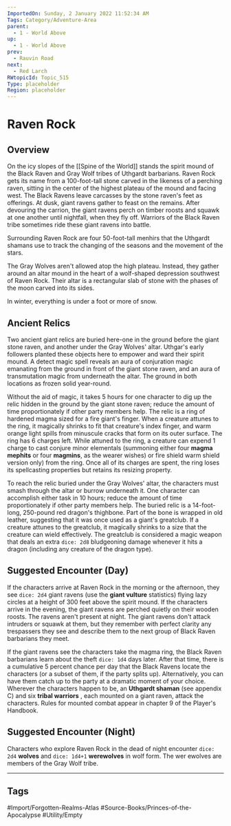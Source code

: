 ```yaml
---
ImportedOn: Sunday, 2 January 2022 11:52:34 AM
Tags: Category/Adventure-Area
parent:
  - 1 - World Above
up:
  - 1 - World Above
prev:
  - Rauvin Road
next:
  - Red Larch
RWtopicId: Topic_515
Type: placeholder
Region: placeholder
---
```

# Raven Rock
## Overview
On the icy slopes of the [[Spine of the World]] stands the spirit mound of the Black Raven and Gray Wolf tribes of Uthgardt barbarians. Raven Rock gets its name from a 100-foot-tall stone carved in the likeness of a perching raven, sitting in the center of the highest plateau of the mound and facing west. The Black Ravens leave carcasses by the stone raven's feet as offerings. At dusk, giant ravens gather to feast on the remains. After devouring the carrion, the giant ravens perch on timber roosts and squawk at one another until nightfall, when they fly off. Warriors of the Black Raven tribe sometimes ride these giant ravens into battle.

Surrounding Raven Rock are four 50-foot-tall menhirs that the Uthgardt shamans use to track the changing of the seasons and the movement of the stars.

The Gray Wolves aren't allowed atop the high plateau. Instead, they gather around an altar mound in the heart of a wolf-shaped depression southwest of Raven Rock. Their altar is a rectangular slab of stone with the phases of the moon carved into its sides.

In winter, everything is under a foot or more of snow.

## Ancient Relics
Two ancient giant relics are buried here-one in the ground before the giant stone raven, and another under the Gray Wolves' altar. Uthgar's early followers planted these objects here to empower and ward their spirit mound. A detect magic spell reveals an aura of conjuration magic emanating from the ground in front of the giant stone raven, and an aura of transmutation magic from underneath the altar. The ground in both locations as frozen solid year-round.

Without the aid of magic, it takes 5 hours for one character to dig up the relic hidden in the ground by the giant stone raven; reduce the amount of time proportionately if other party members help. The relic is a ring of hardened magma sized for a fire giant's finger. When a creature attunes to the ring, it magically shrinks to fit that creature's index finger, and warm orange light spills from minuscule cracks that form on its outer surface. The ring has 6 charges left. While attuned to the ring, a creature can expend 1 charge to cast conjure minor elementals (summoning either four **magma mephits** or four **magmins**, as the wearer wishes) or fire shield warm shield version only) from the ring. Once all of its charges are spent, the ring loses its spellcasting properties but retains its resizing property.

To reach the relic buried under the Gray Wolves' altar, the characters must smash through the altar or burrow underneath it. One character can accomplish either task in 10 hours; reduce the amount of time proportionately if other party members help. The buried relic is a 14-foot-long, 250-pound red dragon's thighbone. Part of the bone is wrapped in old leather, suggesting that it was once used as a giant's greatclub. If a creature attunes to the greatclub, it magically shrinks to a size that the creature can wield effectively. The greatclub is considered a magic weapon that deals an extra `dice: 2d8` bludgeoning damage whenever it hits a dragon (including any creature of the dragon type).

## Suggested Encounter (Day)
If the characters arrive at Raven Rock in the morning or the afternoon, they see `dice: 2d4` giant ravens (use the **giant vulture** statistics) flying lazy circles at a height of 300 feet above the spirit mound. If the characters arrive in the evening, the giant ravens are perched quietly on their wooden roosts. The ravens aren't present at night. The giant ravens don't attack intruders or squawk at them, but they remember with perfect clarity any trespassers they see and describe them to the next group of Black Raven barbarians they meet.

If the giant ravens see the characters take the magma ring, the Black Raven barbarians learn about the theft `dice: 1d4` days later. After that time, there is a cumulative 5 percent chance per day that the Black Ravens locate the characters (or a subset of them, if the party splits up). Alternatively, you can have them catch up to the party at a dramatic moment of your choice. Wherever the characters happen to be, an **Uthgardt shaman** (see appendix C) and six **tribal warriors** , each mounted on a giant raven, attack the characters. Rules for mounted combat appear in chapter 9 of the Player's Handbook.

## Suggested Encounter (Night)
Characters who explore Raven Rock in the dead of night encounter `dice: 2d4` **wolves** and `dice: 1d4+1` **werewolves** in wolf form. The wer ewolves are members of the Gray Wolf tribe.


---
## Tags
#Import/Forgotten-Realms-Atlas #Source-Books/Princes-of-the-Apocalypse #Utility/Empty

